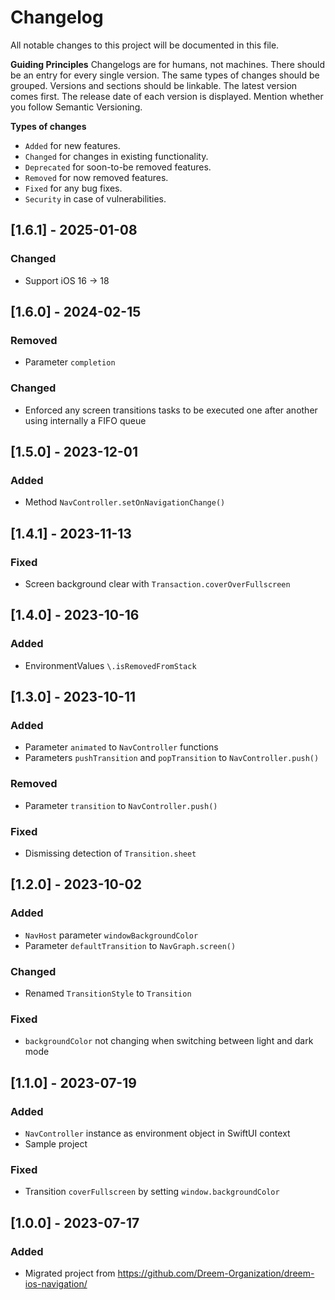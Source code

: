 # Changelog
All notable changes to this project will be documented in this file.

**Guiding Principles**
Changelogs are for humans, not machines.
There should be an entry for every single version.
The same types of changes should be grouped.
Versions and sections should be linkable.
The latest version comes first.
The release date of each version is displayed.
Mention whether you follow Semantic Versioning.

**Types of changes**
* `Added` for new features.
* `Changed` for changes in existing functionality.
* `Deprecated` for soon-to-be removed features.
* `Removed` for now removed features.
* `Fixed` for any bug fixes.
* `Security` in case of vulnerabilities.

## [1.6.1] - 2025-01-08

### Changed
- Support iOS 16 -> 18 

## [1.6.0] - 2024-02-15

### Removed
- Parameter `completion`

### Changed
- Enforced any screen transitions tasks to be executed one after another using internally a FIFO queue 

## [1.5.0] - 2023-12-01

### Added
- Method `NavController.setOnNavigationChange()`

## [1.4.1] - 2023-11-13

### Fixed
- Screen background clear with `Transaction.coverOverFullscreen`

## [1.4.0] - 2023-10-16

### Added
- EnvironmentValues `\.isRemovedFromStack`

## [1.3.0] - 2023-10-11

### Added
- Parameter `animated` to `NavController` functions
- Parameters `pushTransition` and `popTransition` to `NavController.push()` 

### Removed
- Parameter `transition` to `NavController.push()`

### Fixed
- Dismissing detection of `Transition.sheet`

## [1.2.0] - 2023-10-02

### Added
- `NavHost` parameter `windowBackgroundColor`
- Parameter `defaultTransition` to `NavGraph.screen()`

### Changed
- Renamed `TransitionStyle` to `Transition`

### Fixed
- `backgroundColor` not changing when switching between light and dark mode 

## [1.1.0] - 2023-07-19

### Added
- `NavController` instance as environment object in SwiftUI context
-  Sample project

### Fixed
- Transition `coverFullscreen` by setting `window.backgroundColor`

## [1.0.0] - 2023-07-17

### Added
- Migrated project from https://github.com/Dreem-Organization/dreem-ios-navigation/
